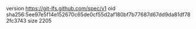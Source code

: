 version https://git-lfs.github.com/spec/v1
oid sha256:5ee97e5f14e152670c65de0cf55d2af180bf7b77687d67dd9da81df782fc3743
size 2205
